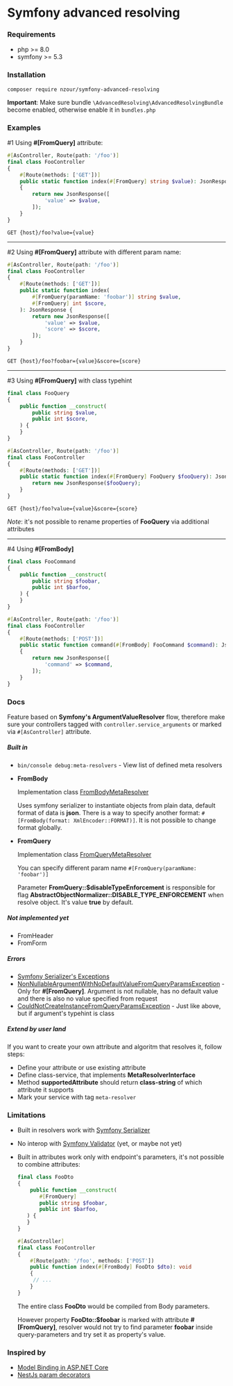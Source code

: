# Symfony advanced resolving</h1>

### Requirements
- php >= 8.0
- symfony >= 5.3

### Installation

```
composer require nzour/symfony-advanced-resolving
```

**Important**: Make sure bundle `\AdvancedResolving\AdvancedResolvingBundle` become enabled, otherwise enable it in `bundles.php`

### Examples

#1 Using **#[FromQuery]** attribute:
```php
#[AsController, Route(path: '/foo')]
final class FooController
{
    #[Route(methods: ['GET'])]
    public static function index(#[FromQuery] string $value): JsonResponse
    {
        return new JsonResponse([
            'value' => $value,
        ]);
    }
}
```

`GET {host}/foo?value={value}`

---

#2 Using **#[FromQuery]** attribute with different param name:
```php
#[AsController, Route(path: '/foo')]
final class FooController
{
    #[Route(methods: ['GET'])]
    public static function index(
        #[FromQuery(paramName: 'foobar')] string $value,
        #[FromQuery] int $score,
    ): JsonResponse {
        return new JsonResponse([
            'value' => $value,
            'score' => $score,
        ]);
    }
}
```

`GET {host}/foo?foobar={value}&score={score}`

---

#3 Using **#[FromQuery]** with class typehint

```php
final class FooQuery
{
    public function __construct(
        public string $value,
        public int $score,
    ) {
    }
}

#[AsController, Route(path: '/foo')]
final class FooController
{
    #[Route(methods: ['GET'])]
    public static function index(#[FromQuery] FooQuery $fooQuery): JsonResponse {
        return new JsonResponse($fooQuery);
    }
}
```

`GET {host}/foo?value={value}&score={score}`

_Note_: it's not possible to rename properties of **FooQuery** via additional attributes

---

#4 Using **#[FromBody]**
```php
final class FooCommand
{
    public function __construct(
        public string $foobar,
        public int $barfoo,
    ) {
    }
}

#[AsController, Route(path: '/foo')]
final class FooController
{
    #[Route(methods: ['POST'])]
    public static function command(#[FromBody] FooCommand $command): JsonResponse
    {
        return new JsonResponse([
            'command' => $command,
        ]);
    }
}
```

### Docs

Feature based on **Symfony's ArgumentValueResolver** flow, therefore make sure your controllers tagged with `controller.service_arguments` or marked via `#[AsController]` attribute. 

##### Built in
- `bin/console debug:meta-resolvers` - View list of defined meta resolvers
- **FromBody**

  Implementation class [FromBodyMetaResolver](https://github.com/nzour/symfony-advanced-resolving/blob/master/src/Core/Resolver/FromBodyMetaResolver.php)
  
  Uses symfony serializer to instantiate objects from plain data, default format of data is **json**.
  There is a way to specify another format: `#[FromBody(format: XmlEncoder::FORMAT)]`.
  It is not possible to change format globally.

- **FromQuery**

  Implementation class [FromQueryMetaResolver](https://github.com/nzour/symfony-advanced-resolving/blob/master/src/Core/Resolver/FromQueryMetaResolver.php)
  
  You can specify different param name `#[FromQuery(paramName: 'foobar')]`
  
  Parameter **FromQuery::$disableTypeEnforcement** is responsible for flag **AbstractObjectNormalizer::DISABLE_TYPE_ENFORCEMENT** when resolve object.
  It's value **true** by default.

##### Not implemented yet
- FromHeader
- FromForm

##### Errors
- [Symfony Serializer's Exceptions](https://symfony.com/doc/current/components/serializer.html)
- [NonNullableArgumentWithNoDefaultValueFromQueryParamsException](https://github.com/nzour/symfony-advanced-resolving/blob/master/src/Core/Exception/NonNullableArgumentWithNoDefaultValueFromQueryParamsException.php) - Only for **#[FromQuery]**. Argument is not nullable, has no default value and there is also no value specified from request
- [CouldNotCreateInstanceFromQueryParamsException](https://github.com/nzour/symfony-advanced-resolving/blob/master/src/Core/Exception/CouldNotCreateInstanceFromQueryParamsException.php) - Just like above, but if argument's typehint is class

##### Extend by user land
If you want to create your own attribute and algoritm that resolves it, follow steps:
- Define your attribute or use existing attribute
- Define class-service, that implements **MetaResolverInterface**
- Method **supportedAttribute** should return **class-string** of which attribute it supports
- Mark your service with tag `meta-resolver`
 
### Limitations

- Built in resolvers work with [Symfony Serializer](https://symfony.com/doc/current/components/serializer.html)
- No interop with [Symfony Validator](https://symfony.com/doc/current/components/validator.html) (yet, or maybe not yet)
- Built in attributes work only with endpoint's parameters, it's not possible to combine attributes:
  ```php
  final class FooDto
  {
      public function __construct(
         #[FromQuery]
         public string $foobar,
         public int $barfoo,
     ) {
     }
  }

  #[AsController]
  final class FooController
  {
      #[Route(path: '/foo', methods: ['POST'])
      public function index(#[FromBody] FooDto $dto): void
      {
       // ...
      }
  }
  ```
  The entire class **FooDto** would be compiled from Body parameters.

  However property **FooDto::$foobar** is marked with attribute **#[FromQuery]**, resolver would not try to find parameter **foobar** inside query-parameters and try set it as property's value.


### Inspired by

- [Model Binding in ASP.NET Core](https://docs.microsoft.com/en-us/aspnet/core/mvc/models/model-binding?view=aspnetcore-6.0)
- [NestJs param decorators](https://docs.nestjs.com/custom-decorators#param-decorators)

